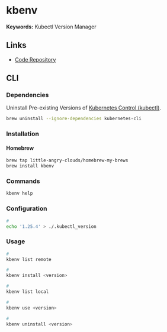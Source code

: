 # kbenv

<!--
https://github.com/little-angry-clouds/kubernetes-binaries-managers/issues/36
-->

**Keywords:** Kubectl Version Manager

## Links

- [Code Repository](https://github.com/little-angry-clouds/kubernetes-binaries-managers/tree/master/cmd/kbenv)

## CLI

### Dependencies

Uninstall Pre-existing Versions of [Kubernetes Control (kubectl)](/kubectl/README.md).

```sh
brew uninstall --ignore-dependencies kubernetes-cli
```

### Installation

#### Homebrew

```sh
brew tap little-angry-clouds/homebrew-my-brews
brew install kbenv
```

### Commands

```sh
kbenv help
```

### Configuration

```sh
#
echo '1.25.4' > ./.kubectl_version
```

### Usage

```sh
#
kbenv list remote

#
kbenv install <version>

#
kbenv list local

#
kbenv use <version>

#
kbenv uninstall <version>
```
